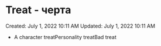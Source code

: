 # Treat - черта

Created: July 1, 2022 10:11 AM
Updated: July 1, 2022 10:11 AM

- A character treatPersonality treatBad treat